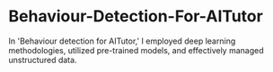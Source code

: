 # Behaviour-Detection-For-AITutor
In 'Behaviour detection for AITutor,' I employed deep learning methodologies, utilized pre-trained models, and effectively managed unstructured data.
